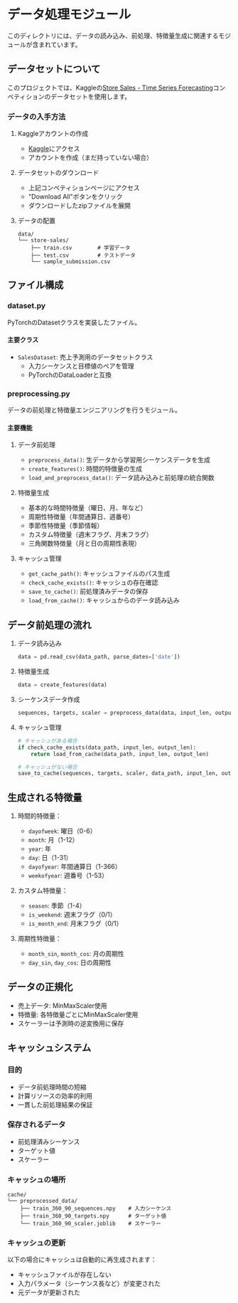 # データ処理モジュール

このディレクトリには、データの読み込み、前処理、特徴量生成に関連するモジュールが含まれています。

## データセットについて

このプロジェクトでは、Kaggleの[Store Sales - Time Series Forecasting](https://www.kaggle.com/competitions/store-sales-time-series-forecasting/overview)コンペティションのデータセットを使用します。

### データの入手方法

1. Kaggleアカウントの作成
   - [Kaggle](https://www.kaggle.com/)にアクセス
   - アカウントを作成（まだ持っていない場合）

2. データセットのダウンロード
   - 上記コンペティションページにアクセス
   - "Download All"ボタンをクリック
   - ダウンロードしたzipファイルを展開

3. データの配置
   ```
   data/
   └── store-sales/
       ├── train.csv        # 学習データ
       ├── test.csv         # テストデータ
       └── sample_submission.csv
   ```

## ファイル構成

### dataset.py
PyTorchのDatasetクラスを実装したファイル。

#### 主要クラス
- `SalesDataset`: 売上予測用のデータセットクラス
  - 入力シーケンスと目標値のペアを管理
  - PyTorchのDataLoaderと互換

### preprocessing.py
データの前処理と特徴量エンジニアリングを行うモジュール。

#### 主要機能
1. データ前処理
   - `preprocess_data()`: 生データから学習用シーケンスデータを生成
   - `create_features()`: 時間的特徴量の生成
   - `load_and_preprocess_data()`: データ読み込みと前処理の統合関数

2. 特徴量生成
   - 基本的な時間特徴量（曜日、月、年など）
   - 周期性特徴量（年間通算日、週番号）
   - 季節性特徴量（季節情報）
   - カスタム特徴量（週末フラグ、月末フラグ）
   - 三角関数特徴量（月と日の周期性表現）

3. キャッシュ管理
   - `get_cache_path()`: キャッシュファイルのパス生成
   - `check_cache_exists()`: キャッシュの存在確認
   - `save_to_cache()`: 前処理済みデータの保存
   - `load_from_cache()`: キャッシュからのデータ読み込み

## データ前処理の流れ

1. データ読み込み
   ```python
   data = pd.read_csv(data_path, parse_dates=['date'])
   ```

2. 特徴量生成
   ```python
   data = create_features(data)
   ```

3. シーケンスデータ作成
   ```python
   sequences, targets, scaler = preprocess_data(data, input_len, output_len)
   ```

4. キャッシュ管理
   ```python
   # キャッシュがある場合
   if check_cache_exists(data_path, input_len, output_len):
       return load_from_cache(data_path, input_len, output_len)
   
   # キャッシュがない場合
   save_to_cache(sequences, targets, scaler, data_path, input_len, output_len)
   ```

## 生成される特徴量

1. 時間的特徴量：
   - `dayofweek`: 曜日（0-6）
   - `month`: 月（1-12）
   - `year`: 年
   - `day`: 日（1-31）
   - `dayofyear`: 年間通算日（1-366）
   - `weekofyear`: 週番号（1-53）

2. カスタム特徴量：
   - `season`: 季節（1-4）
   - `is_weekend`: 週末フラグ（0/1）
   - `is_month_end`: 月末フラグ（0/1）

3. 周期性特徴量：
   - `month_sin`, `month_cos`: 月の周期性
   - `day_sin`, `day_cos`: 日の周期性

## データの正規化

- 売上データ: MinMaxScaler使用
- 特徴量: 各特徴量ごとにMinMaxScaler使用
- スケーラーは予測時の逆変換用に保存

## キャッシュシステム

### 目的
- データ前処理時間の短縮
- 計算リソースの効率的利用
- 一貫した前処理結果の保証

### 保存されるデータ
- 前処理済みシーケンス
- ターゲット値
- スケーラー

### キャッシュの場所
```
cache/
└── preprocessed_data/
    ├── train_360_90_sequences.npy    # 入力シーケンス
    ├── train_360_90_targets.npy      # ターゲット値
    └── train_360_90_scaler.joblib    # スケーラー
```

### キャッシュの更新
以下の場合にキャッシュは自動的に再生成されます：
- キャッシュファイルが存在しない
- 入力パラメータ（シーケンス長など）が変更された
- 元データが更新された

